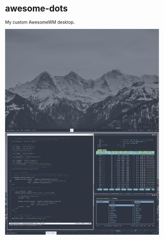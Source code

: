# awesome-dots
My custom AwesomeWM desktop.

![screenshot](https://raw.githubusercontent.com/lominoss-git/awesome-dots/main/screenshot.png)
